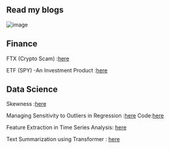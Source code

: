 ## Read my blogs 
![image](https://github.com/ParthDave111/ParthDave111.github.io/assets/123885634/2647e5c0-6e4c-49b2-a169-8e057137275a)

## Finance 

FTX (Crypto Scam) :[here](https://medium.com/@parth.dave.ca/deciphering-the-ftx-scam-776d68ba90d6)


ETF (SPY) -An Investment Product :[here](https://medium.com/@parth.dave.ca/etf-an-investment-product-overview-2f021acdbce1)

## Data Science 

Skewness :[here](https://medium.com/@parth.dave.ca/skewness-269397f6f458)

Managing Sensitivity to Outliers in Regression :[here](https://medium.com/@parth.dave.ca/managing-sensitivity-to-outliers-in-regression-b0c576649ad7)  Code:[here](https://github.com/ParthDave111/financial-engineering-/blob/main/Sensitivity_to_Outlier.ipynb)

Feature Extraction in Time Series Analysis: [here](https://medium.com/@parth.dave.ca/feature-extraction-in-time-series-analysis-85b4915583da)

Text Summarization using Transformer : [here](https://medium.com/@parth.dave.ca/text-summarization-using-transformer-e190e9550c9c)
